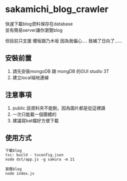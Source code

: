 # sakamichi_blog_crawler
快速下載blog資料保存在database  
並有簡易server讓你瀏覽blog  

但目前只支援 櫻坂跟乃木坂 因為我偏心....
我補了日向了......

## 安裝前置
1. 請先安裝mongoDB 跟 mongDB 的GUI studio 3T
2. 建立local端地連線

## 注意事項
1. public 該資料夾不能刪，因為圖片都是從這裡讀
2. 一次只能載一個團體的
3. 建議寫bat檔好方便下載

## 使用方式
```
下載blog
tsc: build - tsconfig.json
node dst/app.js -g sakura -m 21

瀏覽blog
node index.js
```

